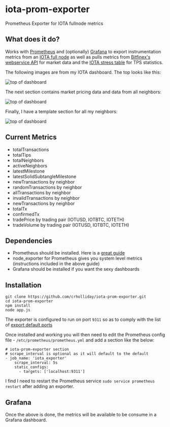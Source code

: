 # iota-prom-exporter
Prometheus Exporter for IOTA fullnode metrics

## What does it do?

Works with [Prometheus](https://github.com/prometheus/prometheus) and (optionally) [Grafana](https://grafana.com/) to export instrumentation metrics from an [IOTA full node](https://github.com/iotaledger/iri) as well as pulls metrics from [Bitfinex's webservice API](https://docs.bitfinex.com/v2/docs) for market data and the [IOTA stress table](https://github.com/alon-e/iota-ctps) for TPS statistics.

The following images are from my IOTA dashboard. The top looks like this:

![top of dashboard](https://github.com/crholliday/iota-prom-exporter/blob/master/top.png)

The next section contains market pricing data and data from all neighbors:

![top of dashboard](https://github.com/crholliday/iota-prom-exporter/blob/master/market_all_neighbors.png)

Finally, I have a template section for all my neighbors:

![top of dashboard](https://github.com/crholliday/iota-prom-exporter/blob/master/neighbors.png)


## Current Metrics

* totalTransactions
* totalTips
* totalNeighbors
* activeNeighbors
* latestMilestone
* latestSolidSubtangleMilestone
* newTransactions by neighbor
* randomTransactions by neighbor
* allTransactions by neighbor
* invalidTransactions by neighbor
* newTransactions by neighbor
* totalTx
* confirmedTx
* tradePrice by trading pair (IOTUSD, IOTBTC, IOTETH)
* tradeVolume by trading pair (IOTUSD, IOTBTC, IOTETH)

## Dependencies

* Prometheus should be installed. Here is a [great guide](https://www.digitalocean.com/community/tutorials/how-to-install-prometheus-on-ubuntu-16-04)
* node_exporter for Prometheus gives you system level metrics (instructions included in the above guide)
* Grafana should be installed if you want the sexy dashboards

## Installation

```
git clone https://github.com/crholliday/iota-prom-exporter.git
cd iota-prom-exporter
npm install
node app.js
```

The exporter is configured to run on port `9311` so as to comply with the list of [export default ports](https://github.com/prometheus/prometheus/wiki/Default-port-allocations)

Once installed and working you will then need to edit the Prometheus config file - `/etc/prometheus/prometheus.yml` and add a section like the below:

``` 
# iota-prom-exporter section
# scrape_interval is optional as it will default to the default
- job_name: 'iota_exporter'
    scrape_interval: 5s
    static_configs:
      - targets: ['localhost:9311']
```
I find I need to restart the Prometheus service `sudo service prometheus restart` after adding an exporter. 

## Grafana

Once the above is done, the metrics will be available to be consume in a Grafana dashboard. 
